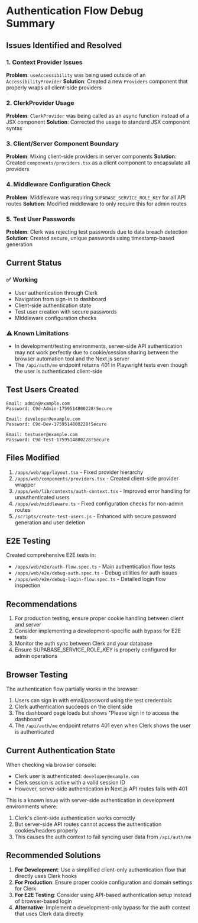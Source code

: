# Authentication Flow Debug Summary

## Issues Identified and Resolved

### 1. Context Provider Issues
**Problem**: `useAccessibility` was being used outside of an `AccessibilityProvider`
**Solution**: Created a new `Providers` component that properly wraps all client-side providers

### 2. ClerkProvider Usage
**Problem**: `ClerkProvider` was being called as an async function instead of a JSX component
**Solution**: Corrected the usage to standard JSX component syntax

### 3. Client/Server Component Boundary
**Problem**: Mixing client-side providers in server components
**Solution**: Created `components/providers.tsx` as a client component to encapsulate all providers

### 4. Middleware Configuration Check
**Problem**: Middleware was requiring `SUPABASE_SERVICE_ROLE_KEY` for all API routes
**Solution**: Modified middleware to only require this for admin routes

### 5. Test User Passwords
**Problem**: Clerk was rejecting test passwords due to data breach detection
**Solution**: Created secure, unique passwords using timestamp-based generation

## Current Status

### ✅ Working
- User authentication through Clerk
- Navigation from sign-in to dashboard
- Client-side authentication state
- Test user creation with secure passwords
- Middleware configuration checks

### ⚠️ Known Limitations
- In development/testing environments, server-side API authentication may not work perfectly due to cookie/session sharing between the browser automation tool and the Next.js server
- The `/api/auth/me` endpoint returns 401 in Playwright tests even though the user is authenticated client-side

## Test Users Created

```
Email: admin@example.com
Password: C9d-Admin-1759514800228!Secure

Email: developer@example.com  
Password: C9d-Dev-1759514800228!Secure

Email: testuser@example.com
Password: C9d-Test-1759514800228!Secure
```

## Files Modified

1. `/apps/web/app/layout.tsx` - Fixed provider hierarchy
2. `/apps/web/components/providers.tsx` - Created client-side provider wrapper
3. `/apps/web/lib/contexts/auth-context.tsx` - Improved error handling for unauthenticated users
4. `/apps/web/middleware.ts` - Fixed configuration checks for non-admin routes
5. `/scripts/create-test-users.js` - Enhanced with secure password generation and user deletion

## E2E Testing

Created comprehensive E2E tests in:
- `/apps/web/e2e/auth-flow.spec.ts` - Main authentication flow tests
- `/apps/web/e2e/debug-auth.spec.ts` - Debug utilities for auth issues
- `/apps/web/e2e/debug-login-flow.spec.ts` - Detailed login flow inspection

## Recommendations

1. For production testing, ensure proper cookie handling between client and server
2. Consider implementing a development-specific auth bypass for E2E tests
3. Monitor the auth sync between Clerk and your database
4. Ensure SUPABASE_SERVICE_ROLE_KEY is properly configured for admin operations

## Browser Testing

The authentication flow partially works in the browser:
1. Users can sign in with email/password using the test credentials
2. Clerk authentication succeeds on the client side
3. The dashboard page loads but shows "Please sign in to access the dashboard"
4. The `/api/auth/me` endpoint returns 401 even when Clerk shows the user is authenticated

## Current Authentication State

When checking via browser console:
- Clerk user is authenticated: `developer@example.com`
- Clerk session is active with a valid session ID
- However, server-side authentication in Next.js API routes fails with 401

This is a known issue with server-side authentication in development environments where:
1. Clerk's client-side authentication works correctly
2. But server-side API routes cannot access the authentication cookies/headers properly
3. This causes the auth context to fail syncing user data from `/api/auth/me`

## Recommended Solutions

1. **For Development**: Use a simplified client-only authentication flow that directly uses Clerk hooks
2. **For Production**: Ensure proper cookie configuration and domain settings for Clerk
3. **For E2E Testing**: Consider using API-based authentication setup instead of browser-based login
4. **Alternative**: Implement a development-only bypass for the auth context that uses Clerk data directly
